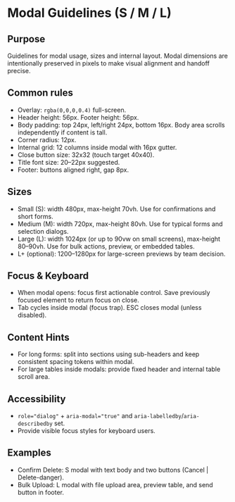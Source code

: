 Modal Guidelines (S / M / L)
=============================

Purpose
-------
Guidelines for modal usage, sizes and internal layout. Modal dimensions are intentionally preserved in pixels to make visual alignment and handoff precise.

Common rules
------------
- Overlay: `rgba(0,0,0,0.4)` full-screen.
- Header height: 56px. Footer height: 56px.
- Body padding: top 24px, left/right 24px, bottom 16px. Body area scrolls independently if content is tall.
- Corner radius: 12px.
- Internal grid: 12 columns inside modal with 16px gutter.
- Close button size: 32x32 (touch target 40x40).
- Title font size: 20–22px suggested.
- Footer: buttons aligned right, gap 8px.

Sizes
-----
- Small (S): width 480px, max-height 70vh. Use for confirmations and short forms.
- Medium (M): width 720px, max-height 80vh. Use for typical forms and selection dialogs.
- Large (L): width 1024px (or up to 90vw on small screens), max-height 80–90vh. Use for bulk actions, preview, or embedded tables.
- L+ (optional): 1200–1280px for large-screen previews by team decision.

Focus & Keyboard
----------------
- When modal opens: focus first actionable control. Save previously focused element to return focus on close.
- Tab cycles inside modal (focus trap). ESC closes modal (unless disabled).

Content Hints
-------------
- For long forms: split into sections using sub-headers and keep consistent spacing tokens within modal.
- For large tables inside modals: provide fixed header and internal table scroll area.

Accessibility
-------------
- `role="dialog"` + `aria-modal="true"` and `aria-labelledby`/`aria-describedby` set.
- Provide visible focus styles for keyboard users.

Examples
--------
- Confirm Delete: S modal with text body and two buttons (Cancel | Delete-danger).
- Bulk Upload: L modal with file upload area, preview table, and send button in footer.
